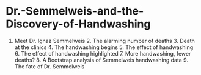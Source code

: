# Dr.-Semmelweis-and-the-Discovery-of-Handwashing
1. Meet Dr. Ignaz Semmelweis 2. The alarming number of deaths 3. Death at the clinics 4. The handwashing begins 5. The effect of handwashing 6. The effect of handwashing highlighted 7. More handwashing, fewer deaths? 8. A Bootstrap analysis of Semmelweis handwashing data 9. The fate of Dr. Semmelweis
